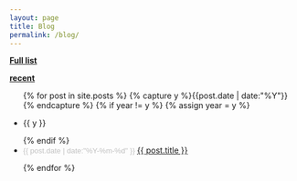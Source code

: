 ```yaml
---
layout: page
title: Blog
permalink: /blog/
---
```

 
  <a href="../../fulllist"><b>   Full list</b></a> 
  
  <a href="../blog/recent"><b>   recent </b></a> 

<ul class="listing">
{% for post in site.posts %}
  {% capture y %}{{post.date | date:"%Y"}}{% endcapture %}
  {% if year != y %}
    {% assign year = y %}
    <li class="listing-seperator"><p>{{ y }}</p></li>
  {% endif %}
  <li class="listing-item">
    <span style=" font-size: small ; font-family: arial ;  color: #C0C0C0 ; "> <time datetime="{{ post.date | date:"%Y-%m-%d" }}">{{ post.date | date:"%Y-%m-%d" }}</time> </span>
    <a href="{{ post.url }}" title="{{ post.title }}">{{ post.title }}</a>
  </li>

{% endfor %}
</ul>
